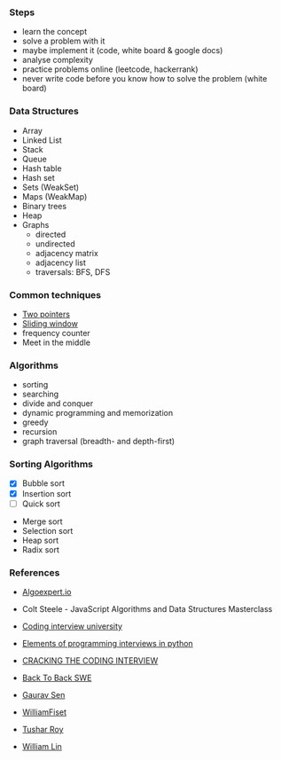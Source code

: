 ### Steps

- learn the concept
- solve a problem with it
- maybe implement it (code, white board & google docs)
- analyse complexity
- practice problems online (leetcode, hackerrank)
- never write code before you know how to solve the problem (white board)

### Data Structures

- Array
- Linked List
- Stack
- Queue
- Hash table
- Hash set
- Sets (WeakSet)
- Maps (WeakMap)
- Binary trees
- Heap
- Graphs
  - directed
  - undirected
  - adjacency matrix
  - adjacency list
  - traversals: BFS, DFS

### Common techniques

- [Two pointers](https://www.geeksforgeeks.org/two-pointers-technique/)
- [Sliding window](https://youtu.be/MK-NZ4hN7rs)
- frequency counter
- Meet in the middle

### Algorithms

- sorting
- searching
- divide and conquer
- dynamic programming and memorization
- greedy
- recursion
- graph traversal (breadth- and depth-first)

### Sorting Algorithms

- [x] Bubble sort
- [x] Insertion sort
- [ ] Quick sort
- Merge sort
- Selection sort
- Heap sort
- Radix sort

### References

- [Algoexpert.io](https://algoexpert.io)
- Colt Steele - JavaScript Algorithms and Data Structures Masterclass
- [Coding interview university](https://github.com/jwasham/coding-interview-university)
- [Elements of programming interviews in python](https://www.goodreads.com/book/show/34791936-elements-of-programming-interviews-in-python)

- [CRACKING THE CODING INTERVIEW](https://www.youtube.com/playlist?list=PLX6IKgS15Ue02WDPRCmYKuZicQHit9kFt)
- [Back To Back SWE](https://www.youtube.com/c/BackToBackSWE/playlists)
- [Gaurav Sen](https://www.youtube.com/playlist?list=PLMCXHnjXnTnucEu8lYMatA23OOi_De3Zp)
- [WilliamFiset](https://www.youtube.com/playlist?list=PLDV1Zeh2NRsB6SWUrDFW2RmDotAfPbeHu)
- [Tushar Roy](https://www.youtube.com/user/tusharroy2525/playlists?view=1&sort=dd&shelf_id=0)
- [William Lin](https://www.youtube.com/channel/UCKuDLsO0Wwef53qdHPjbU2Q/playlists)
